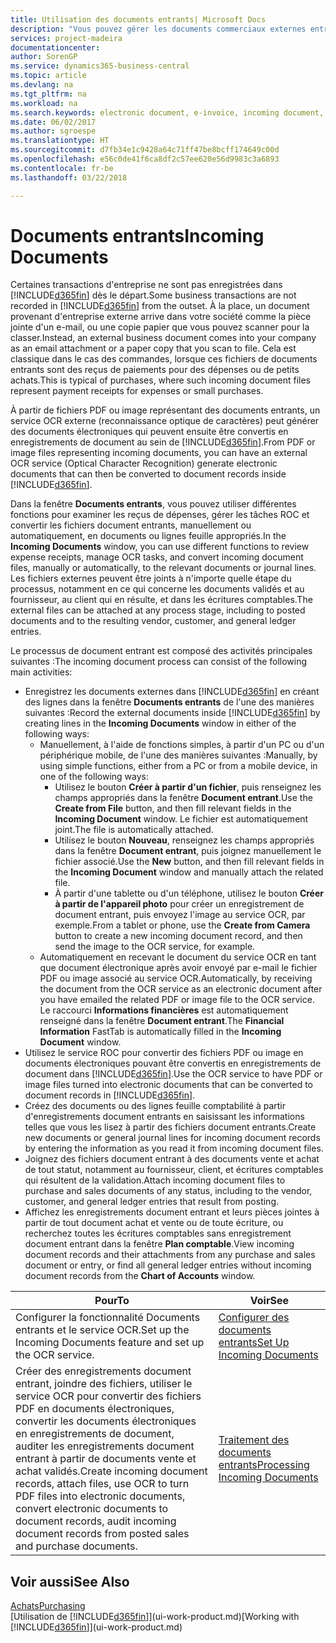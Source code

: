 ```yaml
---
title: Utilisation des documents entrants| Microsoft Docs
description: "Vous pouvez gérer les documents commerciaux externes entrants, tels que des réceptions de paiement ou des fichiers PDF, gérer des tâches OCR, et convertir des dossiers en documents électroniques et enregistrements dans Financials."
services: project-madeira
documentationcenter: 
author: SorenGP
ms.service: dynamics365-business-central
ms.topic: article
ms.devlang: na
ms.tgt_pltfrm: na
ms.workload: na
ms.search.keywords: electronic document, e-invoice, incoming document, OCR, ecommerce, document exchange, import invoice
ms.date: 06/02/2017
ms.author: sgroespe
ms.translationtype: HT
ms.sourcegitcommit: d7fb34e1c9428a64c71ff47be8bcff174649c00d
ms.openlocfilehash: e56c0de41f6ca8df2c57ee620e56d9983c3a6893
ms.contentlocale: fr-be
ms.lasthandoff: 03/22/2018

---
```

# <a name="incoming-documents"></a><span data-ttu-id="ba6b2-103">Documents entrants</span><span class="sxs-lookup"><span data-stu-id="ba6b2-103">Incoming Documents</span></span>
<span data-ttu-id="ba6b2-104">Certaines transactions d'entreprise ne sont pas enregistrées dans [!INCLUDE[d365fin](includes/d365fin_md.md)] dès le départ.</span><span class="sxs-lookup"><span data-stu-id="ba6b2-104">Some business transactions are not recorded in [!INCLUDE[d365fin](includes/d365fin_md.md)] from the outset.</span></span> <span data-ttu-id="ba6b2-105">À la place, un document provenant d'entreprise externe arrive dans votre société comme la pièce jointe d'un e-mail, ou une copie papier que vous pouvez scanner pour la classer.</span><span class="sxs-lookup"><span data-stu-id="ba6b2-105">Instead, an external business document comes into your company as an email attachment or a paper copy that you scan to file.</span></span> <span data-ttu-id="ba6b2-106">Cela est classique dans le cas des commandes, lorsque ces fichiers de documents entrants sont des reçus de paiements pour des dépenses ou de petits achats.</span><span class="sxs-lookup"><span data-stu-id="ba6b2-106">This is typical of purchases, where such incoming document files represent payment receipts for expenses or small purchases.</span></span>

<span data-ttu-id="ba6b2-107">À partir de fichiers PDF ou image représentant des documents entrants, un service OCR externe (reconnaissance optique de caractères) peut générer des documents électroniques qui peuvent ensuite être convertis en enregistrements de document au sein de [!INCLUDE[d365fin](includes/d365fin_md.md)].</span><span class="sxs-lookup"><span data-stu-id="ba6b2-107">From PDF or image files representing incoming documents, you can have an external OCR service (Optical Character Recognition) generate electronic documents that can then be converted to document records inside [!INCLUDE[d365fin](includes/d365fin_md.md)].</span></span>

<span data-ttu-id="ba6b2-108">Dans la fenêtre **Documents entrants**, vous pouvez utiliser différentes fonctions pour examiner les reçus de dépenses, gérer les tâches ROC et convertir les fichiers document entrants, manuellement ou automatiquement, en documents ou lignes feuille appropriés.</span><span class="sxs-lookup"><span data-stu-id="ba6b2-108">In the **Incoming Documents** window, you can use different functions to review expense receipts, manage OCR tasks, and convert incoming document files, manually or automatically, to the relevant documents or journal lines.</span></span> <span data-ttu-id="ba6b2-109">Les fichiers externes peuvent être joints à n'importe quelle étape du processus, notamment en ce qui concerne les documents validés et au fournisseur, au client qui en résulte, et dans les écritures comptables.</span><span class="sxs-lookup"><span data-stu-id="ba6b2-109">The external files can be attached at any process stage, including to posted documents and to the resulting vendor, customer, and general ledger entries.</span></span>

<span data-ttu-id="ba6b2-110">Le processus de document entrant est composé des activités principales suivantes :</span><span class="sxs-lookup"><span data-stu-id="ba6b2-110">The incoming document process can consist of the following main activities:</span></span>

* <span data-ttu-id="ba6b2-111">Enregistrez les documents externes dans [!INCLUDE[d365fin](includes/d365fin_md.md)] en créant des lignes dans la fenêtre **Documents entrants** de l'une des manières suivantes :</span><span class="sxs-lookup"><span data-stu-id="ba6b2-111">Record the external documents inside [!INCLUDE[d365fin](includes/d365fin_md.md)] by creating lines in the **Incoming Documents** window in either of the following ways:</span></span>
  * <span data-ttu-id="ba6b2-112">Manuellement, à l'aide de fonctions simples, à partir d'un PC ou d'un périphérique mobile, de l'une des manières suivantes :</span><span class="sxs-lookup"><span data-stu-id="ba6b2-112">Manually, by using simple functions, either from a PC or from a mobile device, in one of the following ways:</span></span>
    * <span data-ttu-id="ba6b2-113">Utilisez le bouton **Créer à partir d'un fichier**, puis renseignez les champs appropriés dans la fenêtre **Document entrant**.</span><span class="sxs-lookup"><span data-stu-id="ba6b2-113">Use the **Create from File** button, and then fill relevant fields in the **Incoming Document** window.</span></span> <span data-ttu-id="ba6b2-114">Le fichier est automatiquement joint.</span><span class="sxs-lookup"><span data-stu-id="ba6b2-114">The file is automatically attached.</span></span>  
    * <span data-ttu-id="ba6b2-115">Utilisez le bouton **Nouveau**, renseignez les champs appropriés dans la fenêtre **Document entrant**, puis joignez manuellement le fichier associé.</span><span class="sxs-lookup"><span data-stu-id="ba6b2-115">Use the **New** button, and then fill relevant fields in the **Incoming Document** window and manually attach the related file.</span></span>
    * <span data-ttu-id="ba6b2-116">À partir d'une tablette ou d'un téléphone, utilisez le bouton **Créer à partir de l'appareil photo** pour créer un enregistrement de document entrant, puis envoyez l'image au service OCR, par exemple.</span><span class="sxs-lookup"><span data-stu-id="ba6b2-116">From a tablet or phone, use the **Create from Camera** button to create a new incoming document record, and then send the image to the OCR service, for example.</span></span>
  * <span data-ttu-id="ba6b2-117">Automatiquement en recevant le document du service OCR en tant que document électronique après avoir envoyé par e-mail le fichier PDF ou image associé au service OCR.</span><span class="sxs-lookup"><span data-stu-id="ba6b2-117">Automatically, by receiving the document from the OCR service as an electronic document after you have emailed the related PDF or image file to the OCR service.</span></span> <span data-ttu-id="ba6b2-118">Le raccourci **Informations financières** est automatiquement renseigné dans la fenêtre **Document entrant**.</span><span class="sxs-lookup"><span data-stu-id="ba6b2-118">The **Financial Information** FastTab is automatically filled in the **Incoming Document** window.</span></span>
* <span data-ttu-id="ba6b2-119">Utilisez le service ROC pour convertir des fichiers PDF ou image en documents électroniques pouvant être convertis en enregistrements de document dans [!INCLUDE[d365fin](includes/d365fin_md.md)].</span><span class="sxs-lookup"><span data-stu-id="ba6b2-119">Use the OCR service to have PDF or image files turned into electronic documents that can be converted to document records in [!INCLUDE[d365fin](includes/d365fin_md.md)].</span></span>
* <span data-ttu-id="ba6b2-120">Créez des documents ou des lignes feuille comptabilité à partir d'enregistrements document entrants en saisissant les informations telles que vous les lisez à partir des fichiers document entrants.</span><span class="sxs-lookup"><span data-stu-id="ba6b2-120">Create new documents or general journal lines for incoming document records by entering the information as you read it from incoming document files.</span></span>
* <span data-ttu-id="ba6b2-121">Joignez des fichiers document entrant à des documents vente et achat de tout statut, notamment au fournisseur, client, et écritures comptables qui résultent de la validation.</span><span class="sxs-lookup"><span data-stu-id="ba6b2-121">Attach incoming document files to purchase and sales documents of any status, including to the vendor, customer, and general ledger entries that result from posting.</span></span>
* <span data-ttu-id="ba6b2-122">Affichez les enregistrements document entrant et leurs pièces jointes à partir de tout document achat et vente ou de toute écriture, ou recherchez toutes les écritures comptables sans enregistrement document entrant dans la fenêtre **Plan comptable**.</span><span class="sxs-lookup"><span data-stu-id="ba6b2-122">View incoming document records and their attachments from any purchase and sales document or entry, or find all general ledger entries without incoming document records from the **Chart of Accounts** window.</span></span>

| <span data-ttu-id="ba6b2-123">Pour</span><span class="sxs-lookup"><span data-stu-id="ba6b2-123">To</span></span> | <span data-ttu-id="ba6b2-124">Voir</span><span class="sxs-lookup"><span data-stu-id="ba6b2-124">See</span></span> |
| --- | --- |
| <span data-ttu-id="ba6b2-125">Configurer la fonctionnalité Documents entrants et le service OCR.</span><span class="sxs-lookup"><span data-stu-id="ba6b2-125">Set up the Incoming Documents feature and set up the OCR service.</span></span> |[<span data-ttu-id="ba6b2-126">Configurer des documents entrants</span><span class="sxs-lookup"><span data-stu-id="ba6b2-126">Set Up Incoming Documents</span></span>](across-how-setup-income-documents.md) |
| <span data-ttu-id="ba6b2-127">Créer des enregistrements document entrant, joindre des fichiers, utiliser le service OCR pour convertir des fichiers PDF en documents électroniques, convertir les documents électroniques en enregistrements de document, auditer les enregistrements document entrant à partir de documents vente et achat validés.</span><span class="sxs-lookup"><span data-stu-id="ba6b2-127">Create incoming document records, attach files, use OCR to turn PDF files into electronic documents, convert electronic documents to document records, audit incoming document records from posted sales and purchase documents.</span></span> |[<span data-ttu-id="ba6b2-128">Traitement des documents entrants</span><span class="sxs-lookup"><span data-stu-id="ba6b2-128">Processing Incoming Documents</span></span>](across-process-income-documents.md) |

## <a name="see-also"></a><span data-ttu-id="ba6b2-129">Voir aussi</span><span class="sxs-lookup"><span data-stu-id="ba6b2-129">See Also</span></span>
[<span data-ttu-id="ba6b2-130">Achats</span><span class="sxs-lookup"><span data-stu-id="ba6b2-130">Purchasing</span></span>](purchasing-manage-purchasing.md)  
<span data-ttu-id="ba6b2-131">[Utilisation de [!INCLUDE[d365fin](includes/d365fin_md.md)]](ui-work-product.md)</span><span class="sxs-lookup"><span data-stu-id="ba6b2-131">[Working with [!INCLUDE[d365fin](includes/d365fin_md.md)]](ui-work-product.md)</span></span>

